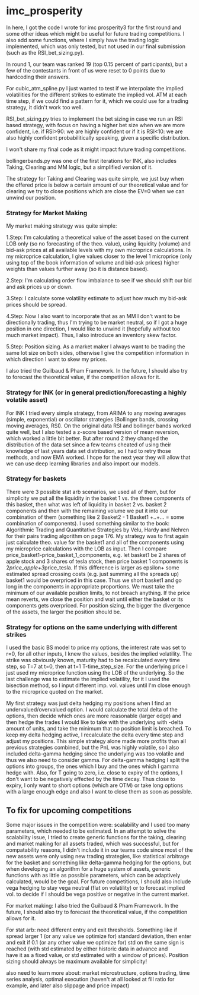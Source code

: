 # imc_prosperity

In here, I got the code I wrote for imc prosperity3 for the first round and some other ideas which might be useful for future trading competitions. I also add some functions, where I simply have the trading logic implemented, which was only 
tested, but not used in our final submission (such as the RSI_bet_sizing.py).

In round 1, our team was ranked 19 (top 0.15 percent of participants), but a few of the contestants in front of us were reset to 0 points due to hardcoding their answers.

For cubic_atm_spline.py I just wanted to test if we interpolate the implied volatilities for the different strikes to estimate the implied vol. ATM at each time step, if we could find a pattern for it, which we could use for a trading strategy, it didn't work too well.

RSI_bet_sizing.py tries to implement the bet sizing in case we run an RSI based strategy, with focus on having a higher bet size when we are more confident, i.e. if RSI>90: we are highly confident or if it is RSI<10: we are also highly confident probabilitically speaking, given a specific distribution.

I won't share my final code as it might impact future trading competitions.

bollingerbands.py was one of the first iterations for INK, also includes Taking, Clearing and MM logic, but a simplified version of it.


The strategy for Taking and Clearing was quite simple, we just buy when the offered price is below a certain amount of our theoretical value and for clearing we try to close positions which are close the EV=0 when we can unwind our position.

### Strategy for Market Making

My market making strategy was quite simple:

1.Step: I'm calculating a theoretical value of the asset based on the current LOB only (so no forecasting of the theo. value), 
        using liquidity (volume) and bid-ask prices at all available levels with my own microprice calculations.
        In my microprice calculation, I give values closer to the level 1 microprice (only using top of the book information of volume and bid-ask prices) higher weights than values further away (so it is distance based).
        
2.Step: I'm calculating order flow imbalance to see if we should shift our bid and ask prices up or down.

3.Step: I calculate some volatility estimate to adjust how much my bid-ask prices should be spread.

4.Step: Now I also want to incorporate that as an MM I don't want to be directionally trading, thus I'm trying to be market neutral, so if I got a huge position in one direction, I would like to unwind it (hopefully without too much 
        market impact). Thus, I also introduce an inventory skew factor.

5.Step: Position sizing. As a market maker I always want to be trading the same lot size on both sides, otherwise I give the competition information in which direction I want to skew my prices. 

I also tried the Guilbaud & Pham Framework.
In the future, I should also try to forecast the theoretical value, if the competition allows for it.

### Strategy for INK (or in general prediction/forecasting a highly volatile asset)

For INK I tried every simple strategy, from ARIMA to any moving averages (simple, exponential) or oscillator strategies (Bollinger bands, crossing moving averages, RSI). On the original data RSI and bollinger bands worked quite well,
but I also tested a z-score based version of mean reversion, which worked a little bit better. But after round 2 they changed the distribution of the data set since a few teams cheated of using their knowledge of last years data set distribution, so I had to retry those methods, and now EMA worked. I hope for the next year they will allow that we can use deep learning libraries and also import our models.

### Strategy for baskets

There were 3 possible stat arb scenarios, we used all of them, but for simplicity we put all the liquidity in the basket 1 vs. the three components of this basket, then what was left of liquidity in basket 2 vs. basket 2 components and then with the remaining volume we put it into our combination of them (something like 2 Basket2 - 1 Basket1 +..+... = some combination of components). I used something similar to the book: Algorithmic Trading and Quantitative Strategies by Velu, Hardy and Nehren for their pairs trading algorithm on page 176. 
My strategy was to first again just calculate theo. value for the basket1 and all of the components using my microprice calculations with the LOB as input. Then I compare 
price_basket1-price_basket_1_components, e.g. let basket1 be 2 shares of apple stock and 3 shares of tesla stock, then price basket 1 components is 2*price_apple+3*price_tesla.
If this difference is larger as epsilon+ some estimated spread crossing costs (e.g. just summing all the spreads up) basket1 would be overpriced in this case. Thus we short basket1 and go long in the components in appropriate proportions.
We must take the minimum of our available position limits, to not breach anything. If the price mean reverts, we close the position and wait until either the basket or its components gets overpriced.
For position sizing, the bigger the divergence of the assets, the larger the position should be.


### Strategy for options on the same underlying with different strikes

I used the basic BS model to price my options, the interest rate was set to r=0, for all other inputs, I knew the values, besides the implied volatility.
The strike was obviously known, maturity had to be recalculated every time step, so T=7 at t=0, then at t=1 T-time_step_size. For the underlying price I just used my microprice function using the LOB of the underlying.
So the last challenge was to estimate the implied volatility, for it I used the bisection method, so I input different imp. vol. values until I'm close enough to the microprice quoted on the market. 

My first strategy was just delta hedging my positions when I find an undervalued/overvalued option. I would calculate the total delta of the options, then decide which ones are more reasonable (larger edge) and then hedge the trades I would like to take with the underlying with -delta amount of units, and take the minimum that no position limit is breached. To keep my delta hedging active, I recalculate the delta every time step and adjust my positions. This simple strategy alone made more profits than all previous strategies combined, but the PnL was highly volatile, so I also included delta-gamma hedging since the underlying was too volatile and thus we also need to consider gamma. 
For delta-gamma hedging I split the options into groups, the ones which I buy and the ones which I gamma hedge with. Also, for T going to zero, i.e. close to expiry of the options, I don't want to be negatively effected by the time decay.
Thus close to expiry, I only want to short options (which are OTM) or take long options with a large enough edge and also I want to close them as soon as possible. 


## To fix for upcoming competitions

Some major issues in the competition were: scalability and I used too many parameters, which needed to be estimated. In an attempt to solve the scalability issue, I tried to create generic functions for the taking, clearing and market making for all assets traded, which was successful, but for compatability reasons, I didn't include it in our teams code since most of the new assets were only using new trading strategies, like statistical arbitrage for the basket and something like delta-gamma hedging for the options, but when developing an algorithm for a huge system of assets, generic functions with as little as possible parameters, which can be adaptively calculated, would be the goal.
For future competitions, I should also include vega hedging to stay vega neutral (flat on volatility) or to forecast implied vol. to decide if I should be vega positive or negative in the current market.

For market making:      I also tried the Guilbaud & Pham Framework.
                        In the future, I should also try to forecast the theoretical value, if the competition allows for it.

For  stat arb:         need different entry and exit thresholds. Something like if spread larger 1 (or any value we optimize for) standard deviation, then enter and exit if 0.1 (or any other value we optimize for) std on the same sign is                         reached (with std estimated by either historic data in advance and                          
                       have it as a fixed value, or std estimated with a window of prices). 
                       Position sizing should always be maximum available for simplicity!


also need to learn more about: market microstructure, options trading, time series analysis, optimal execution (haven't at all looked at fill ratio for example, and later also slippage and price impact)
